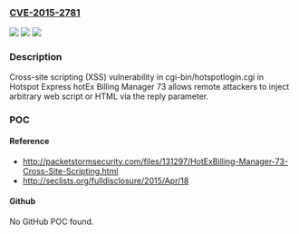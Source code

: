 ### [CVE-2015-2781](https://cve.mitre.org/cgi-bin/cvename.cgi?name=CVE-2015-2781)
![](https://img.shields.io/static/v1?label=Product&message=n%2Fa&color=blue)
![](https://img.shields.io/static/v1?label=Version&message=n%2Fa&color=blue)
![](https://img.shields.io/static/v1?label=Vulnerability&message=n%2Fa&color=brighgreen)

### Description

Cross-site scripting (XSS) vulnerability in cgi-bin/hotspotlogin.cgi in Hotspot Express hotEx Billing Manager 73 allows remote attackers to inject arbitrary web script or HTML via the reply parameter.

### POC

#### Reference
- http://packetstormsecurity.com/files/131297/HotExBilling-Manager-73-Cross-Site-Scripting.html
- http://seclists.org/fulldisclosure/2015/Apr/18

#### Github
No GitHub POC found.

